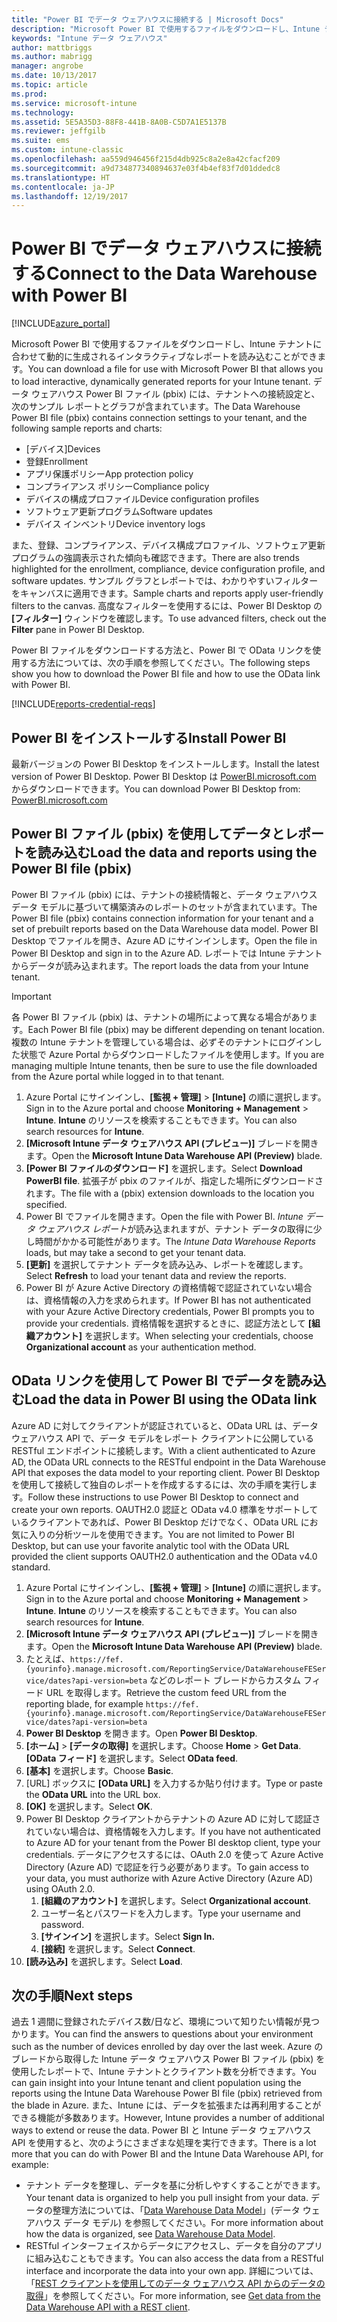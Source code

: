 ```yaml
---
title: "Power BI でデータ ウェアハウスに接続する | Microsoft Docs"
description: "Microsoft Power BI で使用するファイルをダウンロードし、Intune テナントに合わせて動的に生成されるインタラクティブなレポートを読み込むことができます。"
keywords: "Intune データ ウェアハウス"
author: mattbriggs
ms.author: mabrigg
manager: angrobe
ms.date: 10/13/2017
ms.topic: article
ms.prod: 
ms.service: microsoft-intune
ms.technology: 
ms.assetid: 5E5A35D3-88F8-441B-8A0B-C5D7A1E5137B
ms.reviewer: jeffgilb
ms.suite: ems
ms.custom: intune-classic
ms.openlocfilehash: aa559d946456f215d4db925c8a2e8a42cfacf209
ms.sourcegitcommit: a9d734877340894637e03f4b4ef83f7d01ddedc8
ms.translationtype: HT
ms.contentlocale: ja-JP
ms.lasthandoff: 12/19/2017
---
```

# <a name="connect-to-the-data-warehouse-with-power-bi"></a><span data-ttu-id="16487-104">Power BI でデータ ウェアハウスに接続する</span><span class="sxs-lookup"><span data-stu-id="16487-104">Connect to the Data Warehouse with Power BI</span></span>

[!INCLUDE[azure_portal](./includes/azure_portal.md)]

<span data-ttu-id="16487-105">Microsoft Power BI で使用するファイルをダウンロードし、Intune テナントに合わせて動的に生成されるインタラクティブなレポートを読み込むことができます。</span><span class="sxs-lookup"><span data-stu-id="16487-105">You can download a file for use with Microsoft Power BI that allows you to load interactive, dynamically generated reports for your Intune tenant.</span></span> <span data-ttu-id="16487-106">データ ウェアハウス Power BI ファイル (pbix) には、テナントへの接続設定と、次のサンプル レポートとグラフが含まれています。</span><span class="sxs-lookup"><span data-stu-id="16487-106">The Data Warehouse Power BI file (pbix) contains connection settings to your tenant, and the following sample reports and charts:</span></span>  

  -  <span data-ttu-id="16487-107">[デバイス]</span><span class="sxs-lookup"><span data-stu-id="16487-107">Devices</span></span>
  -  <span data-ttu-id="16487-108">登録</span><span class="sxs-lookup"><span data-stu-id="16487-108">Enrollment</span></span>
  -  <span data-ttu-id="16487-109">アプリ保護ポリシー</span><span class="sxs-lookup"><span data-stu-id="16487-109">App protection policy</span></span>
  -  <span data-ttu-id="16487-110">コンプライアンス ポリシー</span><span class="sxs-lookup"><span data-stu-id="16487-110">Compliance policy</span></span>
  -  <span data-ttu-id="16487-111">デバイスの構成プロファイル</span><span class="sxs-lookup"><span data-stu-id="16487-111">Device configuration profiles</span></span>
  -  <span data-ttu-id="16487-112">ソフトウェア更新プログラム</span><span class="sxs-lookup"><span data-stu-id="16487-112">Software updates</span></span>
  -  <span data-ttu-id="16487-113">デバイス インベントリ</span><span class="sxs-lookup"><span data-stu-id="16487-113">Device inventory logs</span></span>

<span data-ttu-id="16487-114">また、登録、コンプライアンス、デバイス構成プロファイル、ソフトウェア更新プログラムの強調表示された傾向も確認できます。</span><span class="sxs-lookup"><span data-stu-id="16487-114">There are also trends highlighted for the enrollment, compliance, device configuration profile, and software updates.</span></span> <span data-ttu-id="16487-115">サンプル グラフとレポートでは、わかりやすいフィルターをキャンバスに適用できます。</span><span class="sxs-lookup"><span data-stu-id="16487-115">Sample charts and reports apply user-friendly filters to the canvas.</span></span> <span data-ttu-id="16487-116">高度なフィルターを使用するには、Power BI Desktop の **[フィルター]** ウィンドウを確認します。</span><span class="sxs-lookup"><span data-stu-id="16487-116">To use advanced filters, check out the **Filter** pane in Power BI Desktop.</span></span>

<span data-ttu-id="16487-117">Power BI ファイルをダウンロードする方法と、Power BI で OData リンクを使用する方法については、次の手順を参照してください。</span><span class="sxs-lookup"><span data-stu-id="16487-117">The following steps show you how to download the Power BI file and how to use the OData link with Power BI.</span></span>

[!INCLUDE[reports-credential-reqs](./includes/reports-credential-reqs.md)]

## <a name="install-power-bi"></a><span data-ttu-id="16487-118">Power BI をインストールする</span><span class="sxs-lookup"><span data-stu-id="16487-118">Install Power BI</span></span>

<span data-ttu-id="16487-119">最新バージョンの Power BI Desktop をインストールします。</span><span class="sxs-lookup"><span data-stu-id="16487-119">Install the latest version of Power BI Desktop.</span></span> <span data-ttu-id="16487-120">Power BI Desktop は [PowerBI.microsoft.com](https://powerbi.microsoft.com/en-us/desktop) からダウンロードできます。</span><span class="sxs-lookup"><span data-stu-id="16487-120">You can download Power BI Desktop from: [PowerBI.microsoft.com](https://powerbi.microsoft.com/en-us/desktop)</span></span>

## <a name="load-the-data-and-reports-using-the-power-bi-file-pbix"></a><span data-ttu-id="16487-121">Power BI ファイル (pbix) を使用してデータとレポートを読み込む</span><span class="sxs-lookup"><span data-stu-id="16487-121">Load the data and reports using the Power BI file (pbix)</span></span>

<span data-ttu-id="16487-122">Power BI ファイル (pbix) には、テナントの接続情報と、データ ウェアハウス データ モデルに基づいて構築済みのレポートのセットが含まれています。</span><span class="sxs-lookup"><span data-stu-id="16487-122">The Power BI file (pbix) contains connection information for your tenant and a set of prebuilt reports based on the Data Warehouse data model.</span></span> <span data-ttu-id="16487-123">Power BI Desktop でファイルを開き、Azure AD にサインインします。</span><span class="sxs-lookup"><span data-stu-id="16487-123">Open the file in Power BI Desktop and sign in to the Azure AD.</span></span> <span data-ttu-id="16487-124">レポートでは Intune テナントからデータが読み込まれます。</span><span class="sxs-lookup"><span data-stu-id="16487-124">The report loads the data from your Intune tenant.</span></span>

> [!Important]  
> <span data-ttu-id="16487-125">各 Power BI ファイル (pbix) は、テナントの場所によって異なる場合があります。</span><span class="sxs-lookup"><span data-stu-id="16487-125">Each Power BI file (pbix) may be different depending on tenant location.</span></span> <span data-ttu-id="16487-126">複数の Intune テナントを管理している場合は、必ずそのテナントにログインした状態で Azure Portal からダウンロードしたファイルを使用します。</span><span class="sxs-lookup"><span data-stu-id="16487-126">If you are managing multiple Intune tenants, then be sure to use the file downloaded from the Azure portal while logged in to that tenant.</span></span>  

1.  <span data-ttu-id="16487-127">Azure Portal にサインインし、**[監視 + 管理]** > **[Intune]** の順に選択します。</span><span class="sxs-lookup"><span data-stu-id="16487-127">Sign in to the Azure portal and choose **Monitoring + Management** > **Intune**.</span></span> <span data-ttu-id="16487-128">**Intune** のリソースを検索することもできます。</span><span class="sxs-lookup"><span data-stu-id="16487-128">You can also search resources for **Intune**.</span></span>  
2.  <span data-ttu-id="16487-129">**[Microsoft Intune データ ウェアハウス API (プレビュー)]** ブレードを開きます。</span><span class="sxs-lookup"><span data-stu-id="16487-129">Open the **Microsoft Intune Data Warehouse API (Preview)** blade.</span></span>
3.  <span data-ttu-id="16487-130">**[Power BI ファイルのダウンロード]** を選択します。</span><span class="sxs-lookup"><span data-stu-id="16487-130">Select **Download PowerBI file**.</span></span> <span data-ttu-id="16487-131">拡張子が pbix のファイルが、指定した場所にダウンロードされます。</span><span class="sxs-lookup"><span data-stu-id="16487-131">The file with a (pbix) extension downloads to the location you specified.</span></span>
4.  <span data-ttu-id="16487-132">Power BI でファイルを開きます。</span><span class="sxs-lookup"><span data-stu-id="16487-132">Open the file with Power BI.</span></span> <span data-ttu-id="16487-133">*Intune データ ウェアハウス レポート*が読み込まれますが、テナント データの取得に少し時間がかかる可能性があります。</span><span class="sxs-lookup"><span data-stu-id="16487-133">The *Intune Data Warehouse Reports* loads, but may take a second to get your tenant data.</span></span>
5.  <span data-ttu-id="16487-134">**[更新]** を選択してテナント データを読み込み、レポートを確認します。</span><span class="sxs-lookup"><span data-stu-id="16487-134">Select **Refresh** to load your tenant data and review the reports.</span></span>
6.  <span data-ttu-id="16487-135">Power BI が Azure Active Directory の資格情報で認証されていない場合は、資格情報の入力を求められます。</span><span class="sxs-lookup"><span data-stu-id="16487-135">If Power BI has not authenticated with your Azure Active Directory credentials, Power BI prompts you to provide your credentials.</span></span> <span data-ttu-id="16487-136">資格情報を選択するときに、認証方法として **[組織アカウント]** を選択します。</span><span class="sxs-lookup"><span data-stu-id="16487-136">When selecting your credentials, choose **Organizational account** as your authentication method.</span></span>

## <a name="load-the-data-in-power-bi-using-the-odata-link"></a><span data-ttu-id="16487-137">OData リンクを使用して Power BI でデータを読み込む</span><span class="sxs-lookup"><span data-stu-id="16487-137">Load the data in Power BI using the OData link</span></span>

<span data-ttu-id="16487-138">Azure AD に対してクライアントが認証されていると、OData URL は、データ ウェアハウス API で、データ モデルをレポート クライアントに公開している RESTful エンドポイントに接続します。</span><span class="sxs-lookup"><span data-stu-id="16487-138">With a client authenticated to Azure AD, the OData URL connects to the RESTful endpoint in the Data Warehouse API that exposes the data model to your reporting client.</span></span> <span data-ttu-id="16487-139">Power BI Desktop を使用して接続して独自のレポートを作成するするには、次の手順を実行します。</span><span class="sxs-lookup"><span data-stu-id="16487-139">Follow these instructions to use Power BI Desktop to connect and create your own reports.</span></span> <span data-ttu-id="16487-140">OAUTH2.0 認証と OData v4.0 標準をサポートしているクライアントであれば、Power BI Desktop だけでなく、OData URL にお気に入りの分析ツールを使用できます。</span><span class="sxs-lookup"><span data-stu-id="16487-140">You are not limited to Power BI Desktop, but can use your favorite analytic tool with the OData URL provided the client supports OAUTH2.0 authentication and the OData v4.0 standard.</span></span>

1.  <span data-ttu-id="16487-141">Azure Portal にサインインし、**[監視 + 管理]** > **[Intune]** の順に選択します。</span><span class="sxs-lookup"><span data-stu-id="16487-141">Sign in to the Azure portal and choose **Monitoring + Management** > **Intune**.</span></span> <span data-ttu-id="16487-142">**Intune** のリソースを検索することもできます。</span><span class="sxs-lookup"><span data-stu-id="16487-142">You can also search resources for **Intune**.</span></span>  
2.  <span data-ttu-id="16487-143">**[Microsoft Intune データ ウェアハウス API (プレビュー)]** ブレードを開きます。</span><span class="sxs-lookup"><span data-stu-id="16487-143">Open the **Microsoft Intune Data Warehouse API (Preview)** blade.</span></span>
3. <span data-ttu-id="16487-144">たとえば、`https://fef.{yourinfo}.manage.microsoft.com/ReportingService/DataWarehouseFEService/dates?api-version=beta` などのレポート ブレードからカスタム フィード URL を取得します。</span><span class="sxs-lookup"><span data-stu-id="16487-144">Retrieve the custom feed URL from the reporting blade, for example `https://fef.{yourinfo}.manage.microsoft.com/ReportingService/DataWarehouseFEService/dates?api-version=beta`</span></span>
4. <span data-ttu-id="16487-145">**Power BI Desktop** を開きます。</span><span class="sxs-lookup"><span data-stu-id="16487-145">Open **Power BI Desktop**.</span></span>
5. <span data-ttu-id="16487-146">**[ホーム]** > **[データの取得]** を選択します。</span><span class="sxs-lookup"><span data-stu-id="16487-146">Choose **Home** > **Get Data**.</span></span> <span data-ttu-id="16487-147">**[OData フィード]** を選択します。</span><span class="sxs-lookup"><span data-stu-id="16487-147">Select **OData feed**.</span></span>
6. <span data-ttu-id="16487-148">**[基本]** を選択します。</span><span class="sxs-lookup"><span data-stu-id="16487-148">Choose **Basic**.</span></span>
7. <span data-ttu-id="16487-149">[URL] ボックスに **[OData URL]** を入力するか貼り付けます。</span><span class="sxs-lookup"><span data-stu-id="16487-149">Type or paste the **OData URL** into the URL box.</span></span>
8. <span data-ttu-id="16487-150">**[OK]** を選択します。</span><span class="sxs-lookup"><span data-stu-id="16487-150">Select **OK**.</span></span>
9. <span data-ttu-id="16487-151">Power BI Desktop クライアントからテナントの Azure AD に対して認証されていない場合は、資格情報を入力します。</span><span class="sxs-lookup"><span data-stu-id="16487-151">If you have not authenticated to Azure AD for your tenant from the Power BI desktop client, type your credentials.</span></span> <span data-ttu-id="16487-152">データにアクセスするには、OAuth 2.0 を使って Azure Active Directory (Azure AD) で認証を行う必要があります。</span><span class="sxs-lookup"><span data-stu-id="16487-152">To gain access to your data, you must authorize with Azure Active Directory (Azure AD) using OAuth 2.0.</span></span>  
    1.  <span data-ttu-id="16487-153">**[組織のアカウント]** を選択します。</span><span class="sxs-lookup"><span data-stu-id="16487-153">Select **Organizational account**.</span></span>  
    2.  <span data-ttu-id="16487-154">ユーザー名とパスワードを入力します。</span><span class="sxs-lookup"><span data-stu-id="16487-154">Type your username and password.</span></span>  
    3.  <span data-ttu-id="16487-155">**[サインイン]** を選択します。</span><span class="sxs-lookup"><span data-stu-id="16487-155">Select **Sign In.**</span></span>  
    4.  <span data-ttu-id="16487-156">**[接続]** を選択します。</span><span class="sxs-lookup"><span data-stu-id="16487-156">Select **Connect**.</span></span>  
10. <span data-ttu-id="16487-157">**[読み込み]** を選択します。</span><span class="sxs-lookup"><span data-stu-id="16487-157">Select **Load**.</span></span>

## <a name="next-steps"></a><span data-ttu-id="16487-158">次の手順</span><span class="sxs-lookup"><span data-stu-id="16487-158">Next steps</span></span>

<span data-ttu-id="16487-159">過去 1 週間に登録されたデバイス数/日など、環境について知りたい情報が見つかります。</span><span class="sxs-lookup"><span data-stu-id="16487-159">You can find the answers to questions about your environment such as the number of devices enrolled by day over the last week.</span></span> <span data-ttu-id="16487-160">Azure のブレードから取得した Intune データ ウェアハウス Power BI ファイル (pbix) を使用したレポートで、Intune テナントとクライアント数を分析できます。</span><span class="sxs-lookup"><span data-stu-id="16487-160">You can gain insight into your Intune tenant and client population using the reports using the Intune Data Warehouse Power BI file (pbix) retrieved from the blade in Azure.</span></span> <span data-ttu-id="16487-161">また、Intune には、データを拡張または再利用することができる機能が多数あります。</span><span class="sxs-lookup"><span data-stu-id="16487-161">However, Intune provides a number of additional ways to extend or reuse the data.</span></span> <span data-ttu-id="16487-162">Power BI と Intune データ ウェアハウス API を使用すると、次のようにさまざまな処理を実行できます。</span><span class="sxs-lookup"><span data-stu-id="16487-162">There is a lot more that you can do with Power BI and the Intune Data Warehouse API, for example:</span></span>

<!-- -  You can use Power BI Desktop to create additional report types with your data. For example, you could create a custom chart representing the ratio of device manufactures in your enterprise. For more information about creating custom reports with Power BI and the Intune Data Warehouse, see `BLOG POST ON POWER BI`. -->
 -  <span data-ttu-id="16487-163">テナント データを整理し、データを基に分析しやすくすることができます。</span><span class="sxs-lookup"><span data-stu-id="16487-163">Your tenant data is organized to help you pull insight from your data.</span></span> <span data-ttu-id="16487-164">データの整理方法については、「[Data Warehouse Data Model](reports-ref-data-model.md)」(データ ウェアハウス データ モデル) を参照してください。</span><span class="sxs-lookup"><span data-stu-id="16487-164">For more information about how the data is organized, see [Data Warehouse Data Model](reports-ref-data-model.md).</span></span>
 -  <span data-ttu-id="16487-165">RESTful インターフェイスからデータにアクセスし、データを自分のアプリに組み込むこともできます。</span><span class="sxs-lookup"><span data-stu-id="16487-165">You can also access the data from a RESTful interface and incorporate the data into your own app.</span></span> <span data-ttu-id="16487-166">詳細については、「[REST クライアントを使用してのデータ ウェアハウス API からのデータの取得](reports-proc-data-rest.md)」を参照してください。</span><span class="sxs-lookup"><span data-stu-id="16487-166">For more information, see [Get data from the Data Warehouse API with a REST client](reports-proc-data-rest.md).</span></span>
